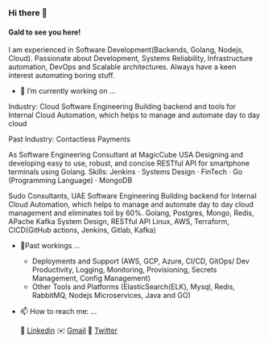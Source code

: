 ### Hi there 👋

#### Gald to see you here!

I am experienced in Software Development(Backends, Golang, Nodejs, Cloud). Passionate about Development, Systems Reliability, Infrastructure automation, DevOps and Scalable architectures. Always have a keen interest automating boring stuff.


- 🔭 I’m currently working on ...

Industry: Cloud Software Engineering Building backend and tools for Internal Cloud Automation, which helps to manage and automate day to day cloud 

Past Industry: Contactless Payments 

As Software Engineering Consultant at MagicCube USA
Designing and developing easy to use, robust, and concise RESTful API for smartphone terminals using Golang.
Skills: Jenkins · Systems Design · FinTech · Go (Programming Language) · MongoDB

Sudo Consultants, UAE
Software Engineering
Building backend for Internal Cloud Automation, which helps to manage and automate day to day cloud management and eliminates toil by 60%.
Golang, Postgres, Mongo, Redis, APache Kafka
System Design, RESTful API
Linux, AWS, Terraform, 
CICD(GitHub actions, Jenkins, Gitlab, Kafka)

- 🔭Past workings ...

  - Deployments and Support (AWS, GCP, Azure, CI/CD, GitOps/ Dev Productivity, Logging, Monitoring, Provisioning, Secrets Management, Config Management)
  - Other Tools and Platforms (ElasticSearch(ELK), Mysql, Redis, RabbitMQ, Nodejs Microservices, Java and GO)

- 📫 How to reach me: ...
  
  👨 [Linkedin](https://www.linkedin.com/in/zayn-ul-abdin-b0b576b1/)   ✉️ [Gmail](zaynulabdin313@gmail.com) 👨 [Twitter](https://x.com/zaynkorai) 

<!--
**zaynkorai/zaynkorai** is a ✨ _special_ ✨ repository because its `README.md` (this file) appears on your GitHub profile.

Here are some ideas to get you started:

- 🔭 I’m currently working on ...
- 🌱 I’m currently learning ...
- 👯 I’m looking to collaborate on ...
- 🤔 I’m looking for help with ...
- 💬 Ask me about ...
- 📫 How to reach me: ...
- 😄 Pronouns: ...
- ⚡ Fun fact: ...
-->
